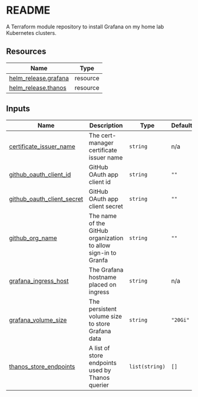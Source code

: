 # README
A Terraform module repository to install Grafana on my home lab Kubernetes clusters.

<!-- BEGIN_TF_DOCS -->


## Resources

| Name | Type |
|------|------|
| [helm_release.grafana](https://registry.terraform.io/providers/hashicorp/helm/latest/docs/resources/release) | resource |
| [helm_release.thanos](https://registry.terraform.io/providers/hashicorp/helm/latest/docs/resources/release) | resource |

## Inputs

| Name | Description | Type | Default | Required |
|------|-------------|------|---------|:--------:|
| <a name="input_certificate_issuer_name"></a> [certificate\_issuer\_name](#input\_certificate\_issuer\_name) | The cert-manager certificate issuer name | `string` | n/a | yes |
| <a name="input_github_oauth_client_id"></a> [github\_oauth\_client\_id](#input\_github\_oauth\_client\_id) | GitHub OAuth app client id | `string` | `""` | no |
| <a name="input_github_oauth_client_secret"></a> [github\_oauth\_client\_secret](#input\_github\_oauth\_client\_secret) | GitHub OAuth app client secret | `string` | `""` | no |
| <a name="input_github_org_name"></a> [github\_org\_name](#input\_github\_org\_name) | The name of the GitHub organization to allow sign-in to Granfa | `string` | `""` | no |
| <a name="input_grafana_ingress_host"></a> [grafana\_ingress\_host](#input\_grafana\_ingress\_host) | The Grafana hostname placed on ingress | `string` | n/a | yes |
| <a name="input_grafana_volume_size"></a> [grafana\_volume\_size](#input\_grafana\_volume\_size) | The persistent volume size to store Grafana data | `string` | `"20Gi"` | no |
| <a name="input_thanos_store_endpoints"></a> [thanos\_store\_endpoints](#input\_thanos\_store\_endpoints) | A list of store endpoints used by Thanos querier | `list(string)` | `[]` | no |
<!-- END_TF_DOCS -->
